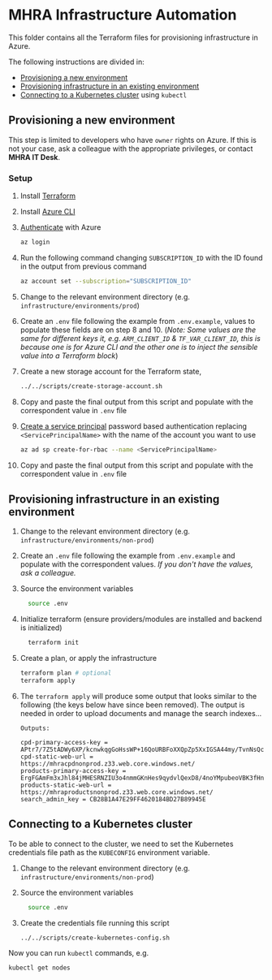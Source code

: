 # MHRA Infrastructure Automation

This folder contains all the Terraform files for provisioning infrastructure in Azure.

The following instructions are divided in:

- [Provisioning a new environment](provisioning-in-a-new-environment)
- [Provisioning infrastructure in an existing environment](provisioning-infrastructure-in-an-existing-environment)
- [Connecting to a Kubernetes cluster](connecting-to-a-kubernetes-cluster) using `kubectl`

## Provisioning a new environment

This step is limited to developers who have `owner` rights on Azure. If this is not your case, ask a colleague with the appropriate privileges, or contact **MHRA IT Desk**.

### Setup

1. Install [Terraform](https://www.terraform.io/intro/getting-started/install.html)
2. Install [Azure CLI](https://docs.microsoft.com/en-us/cli/azure/install-azure-cli?view=azure-cli-latest)
3. [Authenticate](https://www.terraform.io/docs/providers/azurerm/guides/azure_cli.html) with Azure

   ```sh
   az login
   ```

4. Run the following command changing `SUBSCRIPTION_ID` with the ID found in the output from previous command

   ```sh
   az account set --subscription="SUBSCRIPTION_ID"
   ```

5. Change to the relevant environment directory (e.g. `infrastructure/environments/prod`)
6. Create an `.env` file following the example from `.env.example`, values to populate these fields are on step 8 and 10. (_Note: Some values are the same for different keys it, e.g. `ARM_CLIENT_ID` & `TF_VAR_CLIENT_ID`, this is because one is for Azure CLI and the other one is to inject the sensible value into a Terraform block_)

7. Create a new storage account for the Terraform state,

   ```sh
   ../../scripts/create-storage-account.sh
   ```

8. Copy and paste the final output from this script and populate with the correspondent value in `.env` file

9. [Create a service principal](https://docs.microsoft.com/en-us/cli/azure/create-an-azure-service-principal-azure-cli?view=azure-cli-latest#password-based-authentication) password based authentication replacing `<ServicePrincipalName>` with the name of the account you want to use

   ```sh
   az ad sp create-for-rbac --name <ServicePrincipalName>
   ```

10. Copy and paste the final output from this script and populate with the correspondent value in `.env` file

## Provisioning infrastructure in an existing environment

1. Change to the relevant environment directory (e.g. `infrastructure/environments/non-prod`)
2. Create an `.env` file following the example from `.env.example` and populate with the correspondent values. _If you don't have the values, ask a colleague._
3. Source the environment variables

   ```sh
     source .env
   ```

4. Initialize terraform (ensure providers/modules are installed and backend is initialized)

   ```sh
     terraform init
   ```

5. Create a plan, or apply the infrastructure

   ```sh
   terraform plan # optional
   terraform apply
   ```

6. The `terraform apply` will produce some output that looks similar to the following (the keys below have since been removed). The output is needed in order to upload documents and manage the search indexes...

   ```
   Outputs:

   cpd-primary-access-key = APtr7/7Z5tADWy6XP/kcnwkqgGoHssWP+16QoURBFoXXQpZp5XxIGSA44my/TvnNsQcPOGDojki6mQo2WNxqFQ==
   cpd-static-web-url = https://mhracpdnonprod.z33.web.core.windows.net/
   products-primary-access-key = ErgFGAmFm3xJhl84jMHESRNZIU3o4nmmGKnHes9qydvlQexD8/4noYMpubeoVBK3fHnH4p2jMj3ObzN79OtfjQ==
   products-static-web-url = https://mhraproductsnonprod.z33.web.core.windows.net/
   search_admin_key = CB28B1A47E29FF4620184BD27B89945E
   ```

## Connecting to a Kubernetes cluster

To be able to connect to the cluster, we need to set the Kubernetes credentials file path as the `KUBECONFIG` environment variable.

1. Change to the relevant environment directory (e.g. `infrastructure/environments/non-prod`)
2. Source the environment variables

   ```sh
     source .env
   ```

3. Create the credentials file running this script

   ```sh
   ../../scripts/create-kubernetes-config.sh
   ```

Now you can run `kubectl` commands, e.g.

```sh
kubectl get nodes
```
